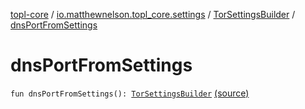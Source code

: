 [topl-core](../../index.md) / [io.matthewnelson.topl_core.settings](../index.md) / [TorSettingsBuilder](index.md) / [dnsPortFromSettings](./dns-port-from-settings.md)

# dnsPortFromSettings

`fun dnsPortFromSettings(): `[`TorSettingsBuilder`](index.md) [(source)](https://github.com/05nelsonm/TorOnionProxyLibrary-Android/blob/master/topl-core/src/main/java/io/matthewnelson/topl_core/settings/TorSettingsBuilder.kt#L337)